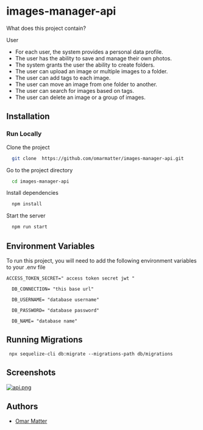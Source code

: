 # images-manager-api

What does this project contain? 

 User
-  For each user, the system provides a personal data profile.
-  The user has the ability to save and manage their own photos.
-  The system grants the user the ability to create folders.
-  The user can upload an image or multiple images to a folder.
-  The user can add tags to each image.
-  The user can move an image from one folder to another.
-  The user can search for images based on tags.
-  The user can delete an image or a group of images.

## Installation

### Run Locally



Clone the project

```bash
  git clone  https://github.com/omarmatter/images-manager-api.git
```
Go to the project directory

```bash
  cd images-manager-api

```
Install dependencies

```bash
  npm install
```


Start the server

```bash
  npm run start
```

## Environment Variables

To run this project, you will need to add the following environment variables to your .env file

`ACCESS_TOKEN_SECRET=" access token secret jwt " `

`  DB_CONNECTION= "this base url"`

`  DB_USERNAME= "database username"`

`  DB_PASSWORD= "database password"`

`  DB_NAME= "database name"`

## Running Migrations
```command 
 npx sequelize-cli db:migrate --migrations-path db/migrations  
```
## Screenshots

[![api.png](https://i.postimg.cc/kgCnhFST/api.png)](https://postimg.cc/bs6cZn3n)


## Authors

- [Omar Matter](https://github.com/omarmatter/)



